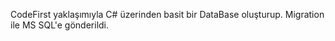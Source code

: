 CodeFirst yaklaşımıyla C# üzerinden basit bir DataBase oluşturup. Migration ile MS SQL'e gönderildi.  
